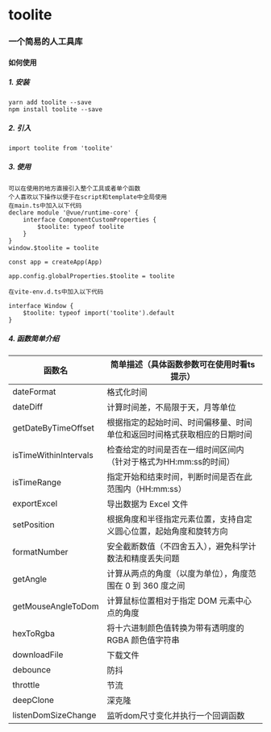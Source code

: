 toolite
================
### 一个简易的人工具库
#### 如何使用
##### 1. 安装
    yarn add toolite --save
    npm install toolite --save
##### 2. 引入    
    import toolite from 'toolite'    
##### 3. 使用     
    可以在使用的地方直接引入整个工具或者单个函数    
    个人喜欢以下操作以便于在script和template中全局使用    
    在main.ts中加入以下代码    
    declare module '@vue/runtime-core' {
        interface ComponentCustomProperties {
            $toolite: typeof toolite
        }
    }     
    window.$toolite = toolite     

    const app = createApp(App)   

    app.config.globalProperties.$toolite = toolite     

    在vite-env.d.ts中加入以下代码       

    interface Window {
        $toolite: typeof import('toolite').default
    }      

    
##### 4. 函数简单介绍          

| 函数名                | 简单描述（具体函数参数可在使用时看ts提示）                           |
| --------------------- | ------------------------------ |
| dateFormat            | 格式化时间                      |
| dateDiff              | 计算时间差，不局限于天，月等单位    |
| getDateByTimeOffset   | 根据指定的起始时间、时间偏移量、时间单位和返回时间格式获取相应的日期时间    |
| isTimeWithinIntervals   | 检查给定的时间是否在一组时间区间内（针对于格式为HH:mm:ss的时间）    |
| isTimeRange   | 指定开始和结束时间，判断时间是否在此范围内（HH:mm:ss）    |
| exportExcel   | 导出数据为 Excel 文件    |
| setPosition   | 根据角度和半径指定元素位置，支持自定义圆心位置，起始角度和旋转方向    |
| formatNumber   | 安全截断数值（不四舍五入），避免科学计数法和精度丢失问题    |
| getAngle   | 计算从两点的角度（以度为单位），角度范围在 0 到 360 度之间    |
| getMouseAngleToDom   | 计算鼠标位置相对于指定 DOM 元素中心点的角度    |
| hexToRgba   | 将十六进制颜色值转换为带有透明度的 RGBA 颜色值字符串    |
| downloadFile   | 下载文件    |
| debounce   | 防抖    |
| throttle   | 节流    |
| deepClone   | 深克隆    |
| listenDomSizeChange   | 监听dom尺寸变化并执行一个回调函数    |